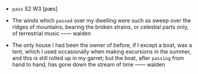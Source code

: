 - `pass` S2 W3 [pæs]



-  The winds which `passed` over my dwelling were such as sweep over the ridges of mountains, bearing the broken strains, or celestial parts only, of terrestrial music —— walden

- The only house I had been the owner of before, if I except a boat, was a tent, which I used occasionally when making excursions in the summer, and this is still rolled up in my garret; but the boat, after `passing` from hand to hand, has gone down the stream of time —— walden